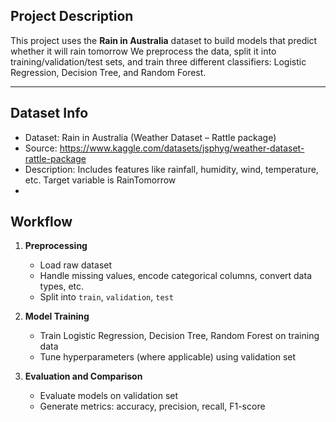 ##  Project Description
This project uses the **Rain in Australia** dataset to build models that predict whether it will rain tomorrow
We preprocess the data, split it into training/validation/test sets, and train three different classifiers: Logistic Regression, Decision Tree, and Random Forest.

---

##  Dataset Info

- Dataset: Rain in Australia (Weather Dataset – Rattle package)
- Source: https://www.kaggle.com/datasets/jsphyg/weather-dataset-rattle-package 
- Description:  Includes features like rainfall, humidity, wind, temperature, etc. Target variable is RainTomorrow
- 
##  Workflow

1. **Preprocessing**  
   - Load raw dataset  
   - Handle missing values, encode categorical columns, convert data types, etc.  
   - Split into `train`, `validation`, `test`

2. **Model Training**  
   - Train Logistic Regression, Decision Tree, Random Forest on training data  
   - Tune hyperparameters (where applicable) using validation set  

3. **Evaluation and Comparison**  
   - Evaluate models on validation set  
   - Generate metrics: accuracy, precision, recall, F1-score  
     


